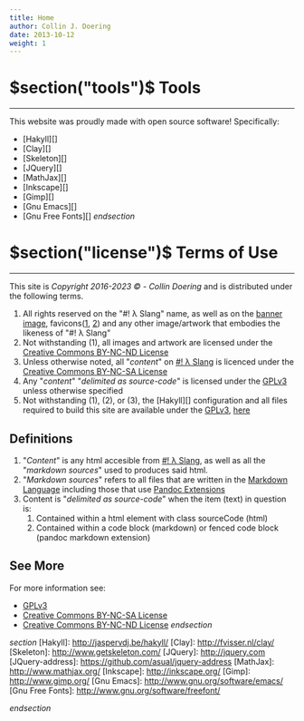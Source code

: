 ```yaml
---
title: Home
author: Collin J. Doering
date: 2013-10-12
weight: 1
---
```


$section("tools")$
Tools
=====
-----
This website was proudly made with open source software! Specifically:

- [Hakyll][]
- [Clay][]
- [Skeleton][]
- [JQuery][]
- [MathJax][]
- [Inkscape][]
- [Gimp][]
- [Gnu Emacs][]
- [Gnu Free Fonts][]
$endsection$

$section("license")$
Terms of Use
============
------------

This site is _Copyright 2016-2023 © - Collin Doering_ and is distributed under the following terms.

1. All rights reserved on the "#! λ Slang" name, as well as on the
   [banner image](/images/logo-banner.svg), favicons([1](/images/favicon.ico),
   [2](/images/favicon.ico.png)) and any other image/artwork that embodies the likeness of "#! λ
   Slang"
2. Not withstanding (1), all images and artwork are licensed under the
   [Creative Commons BY-NC-ND License][]
3. Unless otherwise noted, all "_content_" on [#! λ Slang](/) is licenced under the
   [Creative Commons BY-NC-SA License][]
4. Any "_content_" "_delimited as source-code_" is licensed under the [GPLv3][] unless otherwise
   specified
5. Not withstanding (1), (2), or (3), the [Hakyll][] configuration and all files required to
   build this site are available under the [GPLv3][], [here](http://git.rekahsoft.ca/blog-rekahsoft-ca)

Definitions
-----------

1. "_Content_" is any html accesible from [#! λ Slang](/), as well as all the "_markdown sources_" used to produces said html.
2. "_Markdown sources_" refers to all files that are written in the
   [Markdown Language](http://daringfireball.net/projects/markdown/) including those
   that use [Pandoc Extensions](http://johnmacfarlane.net/pandoc/README.html#pandocs-markdown)
3. Content is "_delimited as source-code_" when the item (text) in question is:
    1. Contained within a html element with class sourceCode (html)
    2. Contained within a code block (markdown) or fenced code block (pandoc markdown extension)

See More
--------

For more information see:

- [GPLv3][]
- [Creative Commons BY-NC-SA License][]
- [Creative Commons BY-NC-ND License][]
$endsection$

$section$
[Hakyll]: http://jaspervdj.be/hakyll/
[Clay]: http://fvisser.nl/clay/
[Skeleton]: http://www.getskeleton.com/
[JQuery]: http://jquery.com
[JQuery-address]: https://github.com/asual/jquery-address
[MathJax]: http://www.mathjax.org/
[Inkscape]: http://inkscape.org/
[Gimp]: http://www.gimp.org/
[Gnu Emacs]: http://www.gnu.org/software/emacs/
[Gnu Free Fonts]: http://www.gnu.org/software/freefont/

[GPLv3]: https://www.gnu.org/licenses/gpl.html
[Creative Commons BY-NC-SA License]: http://creativecommons.org/licenses/by-nc-sa/4.0/
[Creative Commons BY-NC-ND License]: http://creativecommons.org/licenses/by-nc-nd/4.0/
$endsection$
